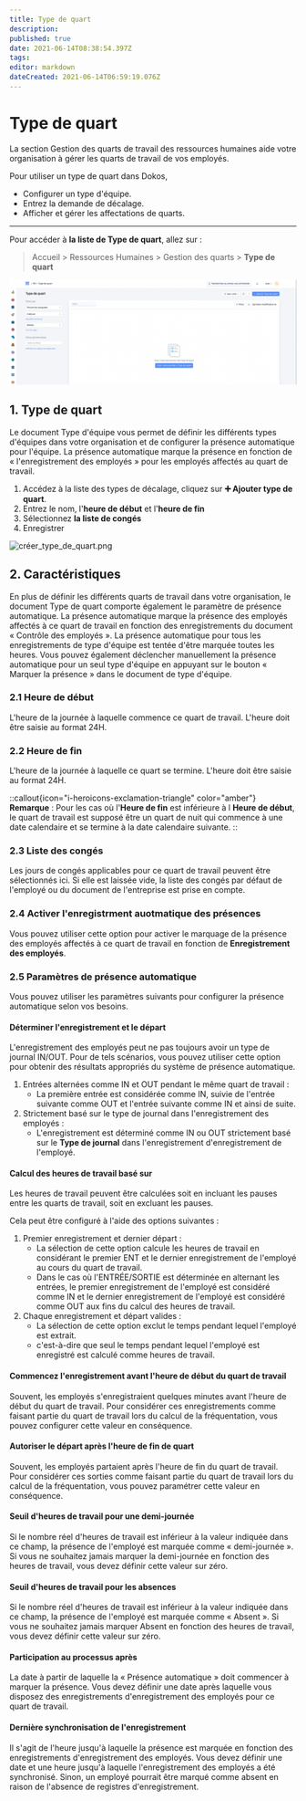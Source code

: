 ```yaml
---
title: Type de quart
description: 
published: true
date: 2021-06-14T08:38:54.397Z
tags: 
editor: markdown
dateCreated: 2021-06-14T06:59:19.076Z
---
```


# Type de quart

La section Gestion des quarts de travail des ressources humaines aide votre organisation à gérer les quarts de travail de vos employés.

Pour utiliser un type de quart dans Dokos,

- Configurer un type d'équipe.
- Entrez la demande de décalage.
- Afficher et gérer les affectations de quarts.

---

Pour accéder à **la liste de Type de quart**, allez sur :

> Accueil > Ressources Humaines > Gestion des quarts > **Type de quart**

![liste_type_de_quart.png](/content/rh/shift-type/liste_type_de_quart.png)

## 1. Type de quart

Le document Type d'équipe vous permet de définir les différents types d'équipes dans votre organisation et de configurer la présence automatique pour l'équipe. La présence automatique marque la présence en fonction de « l'enregistrement des employés » pour les employés affectés au quart de travail.

1. Accédez à la liste des types de décalage, cliquez sur **:heavy_plus_sign: Ajouter type de quart**.
2. Entrez le nom, l'**heure de début** et l'**heure de fin**
3. Sélectionnez **la liste de congés**
3. Enregistrer

![créer_type_de_quart.png](/content/rh/shift-type/créer_type_de_quart.png)

## 2. Caractéristiques

En plus de définir les différents quarts de travail dans votre organisation, le document Type de quart comporte également le paramètre de présence automatique. La présence automatique marque la présence des employés affectés à ce quart de travail en fonction des enregistrements du document « Contrôle des employés ». La présence automatique pour tous les enregistrements de type d'équipe est tentée d'être marquée toutes les heures. Vous pouvez également déclencher manuellement la présence automatique pour un seul type d'équipe en appuyant sur le bouton « Marquer la présence » dans le document de type d'équipe.

### 2.1 Heure de début

L'heure de la journée à laquelle commence ce quart de travail. L'heure doit être saisie au format 24H.

### 2.2 Heure de fin

L'heure de la journée à laquelle ce quart se termine. L'heure doit être saisie au format 24H.

::callout{icon="i-heroicons-exclamation-triangle" color="amber"}
**Remarque** : Pour les cas où l'**Heure de fin** est inférieure à l **Heure de début**, le quart de travail est supposé être un quart de nuit qui commence à une date calendaire et se termine à la date calendaire suivante.
::

### 2.3 Liste des congés

Les jours de congés applicables pour ce quart de travail peuvent être sélectionnés ici. Si elle est laissée vide, la liste des congés par défaut de l'employé ou du document de l'entreprise est prise en compte.

### 2.4 Activer l'enregistrment auotmatique des présences 

Vous pouvez utiliser cette option pour activer le marquage de la présence des employés affectés à ce quart de travail en fonction de **Enregistrement des employés**.

### 2.5 Paramètres de présence automatique

Vous pouvez utiliser les paramètres suivants pour configurer la présence automatique selon vos besoins.

#### Déterminer l'enregistrement et le départ

L'enregistrement des employés peut ne pas toujours avoir un type de journal IN/OUT. Pour de tels scénarios, vous pouvez utiliser cette option pour obtenir des résultats appropriés du système de présence automatique.

1. Entrées alternées comme IN et OUT pendant le même quart de travail :
	- La première entrée est considérée comme IN, suivie de l'entrée suivante comme OUT et l'entrée suivante comme IN et ainsi de suite.
2. Strictement basé sur le type de journal dans l'enregistrement des employés :
	- L'enregistrement est déterminé comme IN ou OUT strictement basé sur le **Type de journal** dans l'enregistrement d'enregistrement de l'employé.

#### Calcul des heures de travail basé sur 
Les heures de travail peuvent être calculées soit en incluant les pauses entre les quarts de travail, soit en excluant les pauses.

Cela peut être configuré à l'aide des options suivantes :

1. Premier enregistrement et dernier départ :
	- La sélection de cette option calcule les heures de travail en considérant le premier ENT et le dernier enregistrement de l'employé au cours du quart de travail.
	- Dans le cas où l'ENTRÉE/SORTIE est déterminée en alternant les entrées, le premier enregistrement de l'employé est considéré comme IN et le dernier enregistrement de l'employé est considéré comme OUT aux fins du calcul des heures de travail.
2. Chaque enregistrement et départ valides :
	- La sélection de cette option exclut le temps pendant lequel l'employé est extrait.
	- c'est-à-dire que seul le temps pendant lequel l'employé est enregistré est calculé comme heures de travail.

#### Commencez l'enregistrement avant l'heure de début du quart de travail 
Souvent, les employés s'enregistraient quelques minutes avant l'heure de début du quart de travail. Pour considérer ces enregistrements comme faisant partie du quart de travail lors du calcul de la fréquentation, vous pouvez configurer cette valeur en conséquence.

#### Autoriser le départ après l'heure de fin de quart

Souvent, les employés partaient après l'heure de fin du quart de travail. Pour considérer ces sorties comme faisant partie du quart de travail lors du calcul de la fréquentation, vous pouvez paramétrer cette valeur en conséquence.

#### Seuil d'heures de travail pour une demi-journée

Si le nombre réel d'heures de travail est inférieur à la valeur indiquée dans ce champ, la présence de l'employé est marquée comme « demi-journée ». Si vous ne souhaitez jamais marquer la demi-journée en fonction des heures de travail, vous devez définir cette valeur sur zéro.

#### Seuil d'heures de travail pour les absences

Si le nombre réel d'heures de travail est inférieur à la valeur indiquée dans ce champ, la présence de l'employé est marquée comme « Absent ». Si vous ne souhaitez jamais marquer Absent en fonction des heures de travail, vous devez définir cette valeur sur zéro.

#### Participation au processus après

La date à partir de laquelle la « Présence automatique » doit commencer à marquer la présence. Vous devez définir une date après laquelle vous disposez des enregistrements d'enregistrement des employés pour ce quart de travail.

#### Dernière synchronisation de l'enregistrement

Il s'agit de l'heure jusqu'à laquelle la présence est marquée en fonction des enregistrements d'enregistrement des employés. Vous devez définir une date et une heure jusqu'à laquelle l'enregistrement des employés a été synchronisé. Sinon, un employé pourrait être marqué comme absent en raison de l'absence de registres d'enregistrement.

